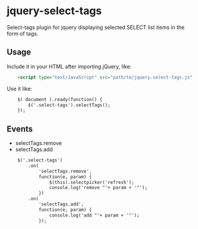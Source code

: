 # jquery-select-tags

Select-tags plugin for jquery displaying selected SELECT list items in the form of tags.

## Usage

Include it in your HTML after importing jQuery, like:

```html
    <script type="text/JavaScript" src="path/to/jquery.select-tags.js" />
```

Use it like:

```html
    $( document ).ready(function() {
        $('.select-tags').selectTags();
    });
```

## Events
 
  - selectTags.remove
  - selectTags.add
 
```html
    $('.select-tags')
        .on(
            'selectTags.remove',
            function(e, param) {
                $(this).selectpicker('refresh');
                console.log('remove "'+ param + '"');
            })
        .on(
            'selectTags.add',
            function(e, param) {
                console.log('add "'+ param + '"');
            });
```